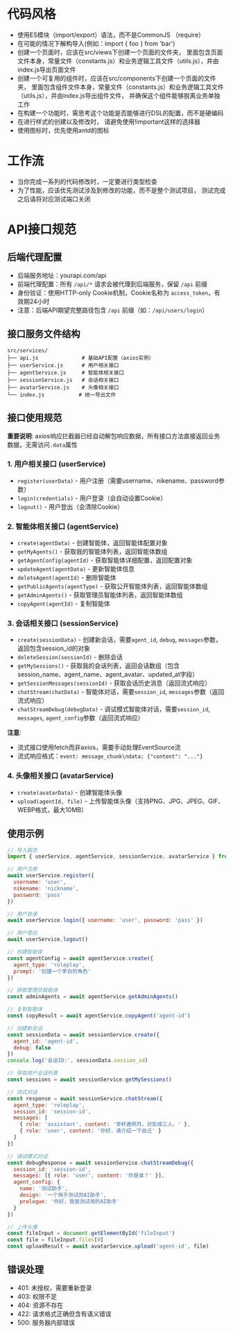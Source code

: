 # 代码风格
- 使用ES模块（import/export）语法，而不是CommonJS （require）
- 在可能的情况下解构导入(例如：import { foo } from 'bar')
- 创建一个页面时，应该在src/views下创建一个页面的文件夹， 里面包含页面文件本身，常量文件（constants.js）和业务逻辑工具文件（utils.js），并由index.js导出页面文件
- 创建一个可复用的组件时，应该在src/components下创建一个页面的文件夹， 里面包含组件文件本身，常量文件（constants.js）和业务逻辑工具文件（utils.js），并由index.js导出组件文件， 并确保这个组件能够脱离业务单独工作
- 在构建一个功能时，需思考这个功能是否能够进行DSL的配置，而不是硬编码
- 在进行样式的创建以及修改时， 请避免使用!important这样的选择器
- 使用图标时，优先使用antd的图标

# 工作流
- 当你完成一系列的代码修改时，一定要进行类型检查
- 为了性能，应该优先测试涉及到修改的功能，而不是整个测试项目， 测试完成之后请将对应测试端口关闭

# API接口规范

## 后端代理配置
- 后端服务地址：yourapi.com/api
- 前端代理配置：所有 `/api/*` 请求会被代理到后端服务，保留 `/api` 前缀
- 身份验证：使用HTTP-only Cookie机制，Cookie名称为 `access_token`，有效期24小时
- 注意：后端API期望完整路径包含 `/api` 前缀（如：`/api/users/login`）

## 接口服务文件结构
```
src/services/
├── api.js              # 基础API配置（axios实例）
├── userService.js      # 用户相关接口
├── agentService.js     # 智能体相关接口  
├── sessionService.js   # 会话相关接口
├── avatarService.js    # 头像相关接口
└── index.js           # 统一导出文件
```

## 接口使用规范

**重要说明**: axios响应拦截器已经自动解包响应数据，所有接口方法直接返回业务数据，无需访问`.data`属性

### 1. 用户相关接口 (userService)
- `register(userData)` - 用户注册（需要username、nikename、password参数）
- `login(credentials)` - 用户登录（会自动设置Cookie）
- `logout()` - 用户登出（会清除Cookie）

### 2. 智能体相关接口 (agentService) 
- `create(agentData)` - 创建智能体，返回智能体配置对象
- `getMyAgents()` - 获取我的智能体列表，返回智能体数组
- `getAgentConfig(agentId)` - 获取智能体详细配置，返回配置对象
- `updateAgent(agentData)` - 更新智能体信息
- `deleteAgent(agentId)` - 删除智能体
- `getPublicAgents(agentType)` - 获取公开智能体列表，返回智能体数组
- `getAdminAgents()` - 获取管理员智能体列表，返回智能体数组
- `copyAgent(agentId)` - 复制智能体

### 3. 会话相关接口 (sessionService)
- `create(sessionData)` - 创建新会话，需要`agent_id`, `debug`, `messages`参数，返回包含session_id的对象
- `deleteSession(sessionId)` - 删除会话  
- `getMySessions()` - 获取我的会话列表，返回会话数组（包含session_name、agent_name、agent_avatar、updated_at字段）
- `getSessionMessages(sessionId)` - 获取会话历史消息（返回流式响应）
- `chatStream(chatData)` - 智能体对话，需要`session_id`, `messages`参数（返回流式响应）
- `chatStreamDebug(debugData)` - 调试模式智能体对话，需要`session_id`, `messages`, `agent_config`参数（返回流式响应）

**注意**: 
- 流式接口使用fetch而非axios，需要手动处理EventSource流
- 流式响应格式：`event: message_chunk\ndata: {"content": "..."}`

### 4. 头像相关接口 (avatarService)
- `create(avatarData)` - 创建智能体头像
- `upload(agentId, file)` - 上传智能体头像（支持PNG、JPG、JPEG、GIF、WEBP格式，最大10MB）

## 使用示例
```js
// 导入服务
import { userService, agentService, sessionService, avatarService } from '@/services'

// 用户注册
await userService.register({ 
  username: 'user', 
  nikename: 'nickname', 
  password: 'pass' 
})

// 用户登录
await userService.login({ username: 'user', password: 'pass' })

// 用户登出
await userService.logout()

// 创建智能体
const agentConfig = await agentService.create({
  agent_type: 'roleplay',
  prompt: '创建一个李白的角色'
})

// 获取管理员智能体
const adminAgents = await agentService.getAdminAgents()

// 复制智能体
const copyResult = await agentService.copyAgent('agent-id')

// 创建新会话
const sessionData = await sessionService.create({
  agent_id: 'agent-id',
  debug: false
})
console.log('会话ID:', sessionData.session_id)

// 获取用户会话列表
const sessions = await sessionService.getMySessions()

// 流式对话
const response = await sessionService.chatStream({
  agent_type: 'roleplay', 
  session_id: 'session-id',
  messages: [
    { role: 'assistant', content: '举杯邀明月，对影成三人。' },
    { role: 'user', content: '你好，请介绍一下自己' }
  ]
})

// 调试模式对话
const debugResponse = await sessionService.chatStreamDebug({
  session_id: 'session-id',
  messages: [{ role: 'user', content: '你是谁？' }],
  agent_config: {
    name: '测试助手',
    design: '一个用于测试的AI助手',
    prologue: '你好，我是测试用的AI助手'
  }
})

// 上传头像
const fileInput = document.getElementById('fileInput')
const file = fileInput.files[0]
const uploadResult = await avatarService.upload('agent-id', file)
```

## 错误处理
- 401: 未授权，需要重新登录
- 403: 权限不足
- 404: 资源不存在  
- 422: 请求格式正确但含有语义错误
- 500: 服务器内部错误

